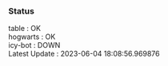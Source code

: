 ### Status


table : OK  
hogwarts : OK  
icy-bot : DOWN  
Latest Update : 2023-06-04 18:08:56.969876
